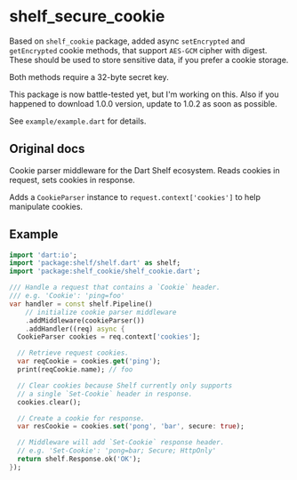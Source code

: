 # shelf_secure_cookie

Based on `shelf_cookie` package, added async `setEncrypted` and `getEncrypted` cookie methods, that support `AES-GCM` cipher with digest. These should be used to store sensitive data, if you prefer a cookie storage.

Both methods require a 32-byte secret key.

This package is now battle-tested yet, but I'm working on this. Also if you happened to download 1.0.0 version, update to 1.0.2 as soon as possible.

See `example/example.dart` for details.

## Original docs

Cookie parser middleware for the Dart Shelf ecosystem.
Reads cookies in request, sets cookies in response.

Adds a `CookieParser` instance to `request.context['cookies']` to help
manipulate cookies.

## Example

```dart
import 'dart:io';
import 'package:shelf/shelf.dart' as shelf;
import 'package:shelf_cookie/shelf_cookie.dart';

/// Handle a request that contains a `Cookie` header.
/// e.g. 'Cookie': 'ping=foo'
var handler = const shelf.Pipeline()
    // initialize cookie parser middleware
    .addMiddleware(cookieParser())
    .addHandler((req) async {
  CookieParser cookies = req.context['cookies'];

  // Retrieve request cookies.
  var reqCookie = cookies.get('ping');
  print(reqCookie.name); // foo

  // Clear cookies because Shelf currently only supports
  // a single `Set-Cookie` header in response.
  cookies.clear();

  // Create a cookie for response.
  var resCookie = cookies.set('pong', 'bar', secure: true);

  // Middleware will add `Set-Cookie` response header.
  // e.g. 'Set-Cookie': 'pong=bar; Secure; HttpOnly'
  return shelf.Response.ok('OK');
});
```
